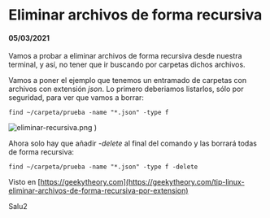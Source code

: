 # Eliminar archivos de forma recursiva

#### 05/03/2021

Vamos a probar a eliminar archivos de forma recursiva desde nuestra terminal, y así, no tener que ir buscando por carpetas dichos archivos.

Vamos a poner el ejemplo que tenemos un entramado de carpetas con archivos con extensión *json*. Lo primero deberiamos listarlos, sólo por seguridad, para ver que vamos a borrar:

```
find ~/carpeta/prueba -name "*.json" -type f
```

![eliminar-recursiva.png](https://clonbg.netlify.app/eliminar-recursiva/eliminar-recursiva.png)
)



Ahora solo hay que añadir *-delete* al final del comando y las borrará todas de forma recursiva:

```
find ~/carpeta/prueba -name "*.json" -type f -delete
```

Visto en [https://geekytheory.com](https://geekytheory.com/tip-linux-eliminar-archivos-de-forma-recursiva-por-extension)

Salu2
